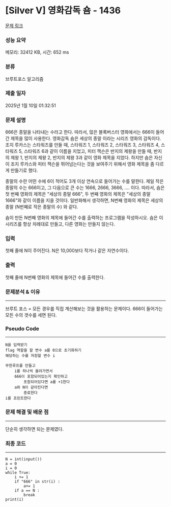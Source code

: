 # [Silver V] 영화감독 숌 - 1436 

[문제 링크](https://www.acmicpc.net/problem/1436) 

### 성능 요약

메모리: 32412 KB, 시간: 652 ms

### 분류

브루트포스 알고리즘

### 제출 일자

2025년 1월 10일 01:32:51

### 문제 설명

<p>666은 종말을 나타내는 수라고 한다. 따라서, 많은 블록버스터 영화에서는 666이 들어간 제목을 많이 사용한다. 영화감독 숌은 세상의 종말 이라는 시리즈 영화의 감독이다. 조지 루카스는 스타워즈를 만들 때, 스타워즈 1, 스타워즈 2, 스타워즈 3, 스타워즈 4, 스타워즈 5, 스타워즈 6과 같이 이름을 지었고, 피터 잭슨은 반지의 제왕을 만들 때, 반지의 제왕 1, 반지의 제왕 2, 반지의 제왕 3과 같이 영화 제목을 지었다. 하지만 숌은 자신이 조지 루카스와 피터 잭슨을 뛰어넘는다는 것을 보여주기 위해서 영화 제목을 좀 다르게 만들기로 했다.</p>

<p>종말의 수란 어떤 수에 6이 적어도 3개 이상 연속으로 들어가는 수를 말한다. 제일 작은 종말의 수는 666이고, 그 다음으로 큰 수는 1666, 2666, 3666, .... 이다. 따라서, 숌은 첫 번째 영화의 제목은 "세상의 종말 666", 두 번째 영화의 제목은 "세상의 종말 1666"와 같이 이름을 지을 것이다. 일반화해서 생각하면, N번째 영화의 제목은 세상의 종말 (N번째로 작은 종말의 수) 와 같다.</p>

<p>숌이 만든 N번째 영화의 제목에 들어간 수를 출력하는 프로그램을 작성하시오. 숌은 이 시리즈를 항상 차례대로 만들고, 다른 영화는 만들지 않는다.</p>

### 입력 

 <p>첫째 줄에 N이 주어진다. N은 10,000보다 작거나 같은 자연수이다.</p>

### 출력 

 <p>첫째 줄에 N번째 영화의 제목에 들어간 수를 출력한다.</p>

###  문제분석 & 이유
---
브루트 포스 = 모든 경우를 직접 계산해보는 것을 활용하는 문제이다. 
666이 들어가는 모든 수의 갯수를 세면 된다. 

###  Pseudo Code

---

```
N을 입력받기
flag 역할을 할 변수 a를 0으로 초기화하기
해당하는 수를 저장할 변수 i 

무한루프를 만들고
    i를 하나씩 올려가면서
    666이 포함되어있는지 확인하고
        포함되어있다면 a를 +1한다
    a와 N이 같아진다면
        종료한다
i를 프린트한다
```


### 문제 해결 및 배운 점
---
단순히 생각하면 되는 문제였다.

### 최종 코드
---

```
N = int(input())
a = 0
i = 0
while True:
    i += 1
    if "666" in str(i) :
        a+= 1
    if a == N :
        break
print(i)

```
